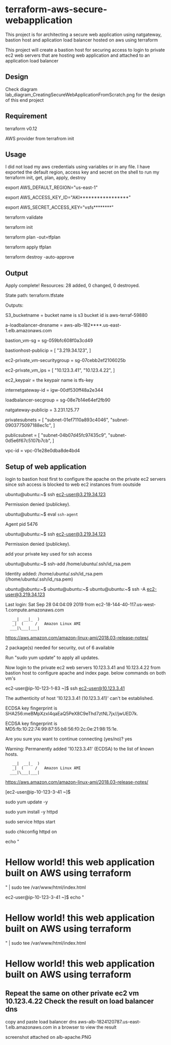 # terraform-aws-secure-webapplication
This project is for architecting a secure web application using natgateway, bastion host and aplication load balancer hosted on aws using terraform 

This project will create a bastion host for securing access to login to private ec2 web servers that are hosting web application and attached to an application load balancer



Design
-------------------------
Check diagram lab_diagram_CreatingSecureWebApplicationFromScratch.png for the design of this end project

Requirement
--------------------------
terraform v0.12

AWS provider from terrafrom init


Usage
-----------------------------------

I did not load my aws credentials using variables or in any file. I have exported the default region, access key and secret on the shell to run my terraform init, get, plan, apply, destroy

export AWS_DEFAULT_REGION="us-east-1"

export AWS_ACCESS_KEY_ID="AKI*****************"

export AWS_SECRET_ACCESS_KEY="vsfs********"

terraform validate

terraform init

terraform plan -out=tfplan

terraform apply tfplan

terraform destroy -auto-approve


Output
--------------------------------------------
Apply complete! Resources: 28 added, 0 changed, 0 destroyed.

State path: terraform.tfstate

Outputs:

S3_bucketname = bucket name is s3 bucket id is aws-terraf-59880

a-loadbalancer-dnsname = aws-alb-182****.us-east-1.elb.amazonaws.com

bastion_vm-sg = sg-059bfc608f0a3cd49

bastionhost-publicip = [
  "3.219.34.123",
]

ec2-private_vm-securitygroup = sg-07cebb2ef2106025b

ec2-private_vm_ips = [
  "10.123.3.41",
  "10.123.4.22",
]

ec2_keypair = the keypair name is tfs-key

internetgateway-id = igw-00df530ff48a2e344

loadbalancer-secgroup = sg-08e7b14e64ef2fb90

natgateway-publicip = 3.231.125.77

privatesubnets = [
  "subnet-01ef7110a893c4046",
  "subnet-0903775097188ec1c",
]

publicsubnet = [
  "subnet-04b07d45fc97435c9",
  "subnet-0d5e6f67c5107b7cb",
]

vpc-id = vpc-01e28e0dba8de4bd4


Setup of web application
---------------------------------------------------
login to bastion host first to configure the apache on the private ec2 servers since ssh access is blocked to web ec2 instances from ooutside


ubuntu@ubuntu:~$ ssh ec2-user@3.219.34.123

Permission denied (publickey).

ubuntu@ubuntu:~$ eval `ssh-agent`

Agent pid 5476

ubuntu@ubuntu:~$ ssh ec2-user@3.219.34.123

Permission denied (publickey).

add your private key used for ssh access 

ubuntu@ubuntu:~$ ssh-add /home/ubuntu/.ssh/id_rsa.pem 

Identity added: /home/ubuntu/.ssh/id_rsa.pem (/home/ubuntu/.ssh/id_rsa.pem)

ubuntu@ubuntu:~$ 
ubuntu@ubuntu:~$ 
ubuntu@ubuntu:~$ ssh -A ec2-user@3.219.34.123

Last login: Sat Sep 28 04:04:09 2019 from ec2-18-144-40-117.us-west-1.compute.amazonaws.com

       __|  __|_  )
       _|  (     /   Amazon Linux AMI
      ___|\___|___|


https://aws.amazon.com/amazon-linux-ami/2018.03-release-notes/

2 package(s) needed for security, out of 6 available

Run "sudo yum update" to apply all updates.


Now login to the private ec2 web servers 10.123.3.41 and 10.123.4.22 from bastion host to configure apache and index page. below commands on both vm's
 
 ec2-user@ip-10-123-1-83 ~]$ ssh ec2-user@10.123.3.41

The authenticity of host '10.123.3.41 (10.123.3.41)' can't be established.

ECDSA key fingerprint is SHA256:meBMpXzxI4qaEaQ5PeX8C9eThd7ztNL7jx//jwUED7k.

ECDSA key fingerprint is MD5:fb:10:22:74:99:87:55:b8:56:f0:2c:0e:21:98:15:1e.

Are you sure you want to continue connecting (yes/no)? yes

Warning: Permanently added '10.123.3.41' (ECDSA) to the list of known hosts.

       __|  __|_  )
       _|  (     /   Amazon Linux AMI
      ___|\___|___|


https://aws.amazon.com/amazon-linux-ami/2018.03-release-notes/

[ec2-user@ip-10-123-3-41 ~]$ 

  sudo yum update -y

  sudo yum install -y httpd

  sudo service https start

  sudo chkconfig httpd on

  echo "<h1>Hellow world! this web application built on AWS using terraform</h1>" | sudo tee /var/www/html/index.html

ec2-user@ip-10-123-3-41 ~]$ echo "<h1>Hellow world! this web application built on AWS using terraform</h1>" | sudo tee /var/www/html/index.html

<h1>Hellow world! this web application built on AWS using terraform</h1>

Repeat the same on other private ec2 vm 10.123.4.22
Check the result on load balancer dns
------------------------------------------
copy and paste load balancer dns aws-alb-1824120787.us-east-1.elb.amazonaws.com in a browser to view the result

screenshot attached on alb-apache.PNG
